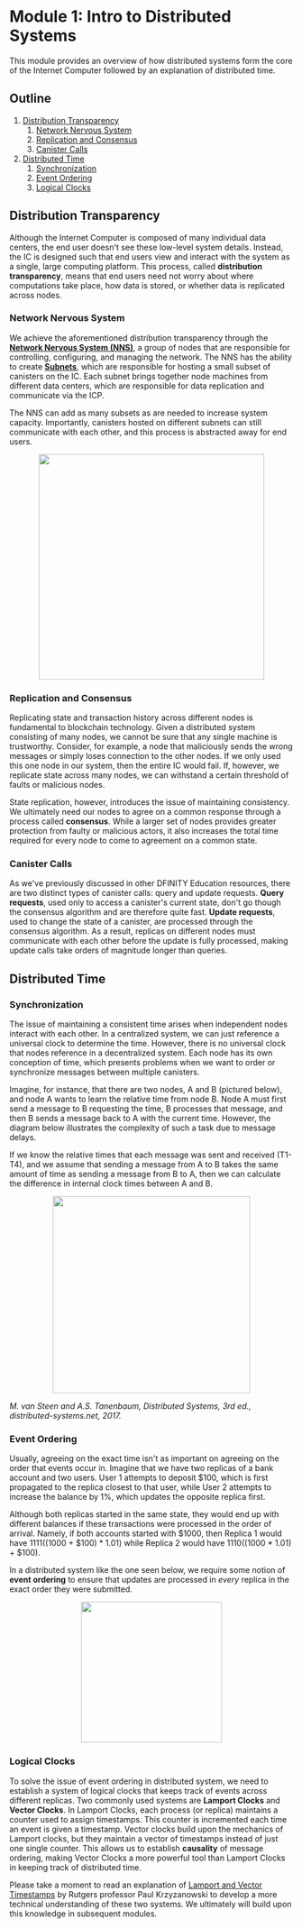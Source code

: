 # Module 1: Intro to Distributed Systems

This module provides an overview of how distributed systems form the core of the Internet Computer followed by an explanation of distributed time.

## Outline

1. [Distribution Transparency](#distribution-transparency)
   1. [Network Nervous System](#Network-Nervous-System)
   2. [Replication and Consensus](#Replication-and-Consensus)
   3. [Canister Calls](#Canister-Calls)
2. [Distributed Time](#Distributed-Time)
   1. [Synchronization](#Synchronization)
   2. [Event Ordering](#Event-Ordering)
   3. [Logical Clocks](#Logical-Clocks)

## Distribution Transparency

Although the Internet Computer is composed of many individual data centers, the end user doesn't see these low-level system details. Instead, the IC is designed such that end users view and interact with the system as a single, large computing platform. This process, called **distribution transparency**, means that end users need not worry about where computations take place, how data is stored, or whether data is replicated across nodes.  

### Network Nervous System

We achieve the aforementioned distribution transparency through the [**Network Nervous System (NNS)**](https://medium.com/dfinity/a-technical-overview-of-the-internet-computer-f57c62abc20f#313b), a group of nodes that are responsible for controlling, configuring, and managing the network. The NNS has the ability to create [**Subnets**](https://medium.com/dfinity/a-technical-overview-of-the-internet-computer-f57c62abc20f#7bbc), which are responsible for hosting a small subset of canisters on the IC. Each subnet brings together node machines from different data centers, which are responsible for data replication and communicate via the ICP. 

The NNS can add as many subsets as are needed to increase system capacity. Importantly, canisters hosted on different subnets can still communicate with each other, and this process is abstracted away for end users.

<p align="center">
  <img height="400" src="/Users/csol/Documents/Programming/Dfinity/distributed systems (not github)/images/nns-subnets.png">
</p>

### Replication and Consensus

Replicating state and transaction history across different nodes is fundamental to blockchain technology. Given a distributed system consisting of many nodes, we cannot be sure that any single machine is trustworthy. Consider, for example, a node that maliciously sends the wrong messages or simply loses connection to the other nodes. If we only used this one node in our system, then the entire IC would fail. If, however, we replicate state across many nodes, we can withstand a certain threshold of faults or malicious nodes.

State replication, however, introduces the issue of maintaining consistency. We ultimately need our nodes to agree on a common response through a process called **consensus**. While a larger set of nodes provides greater protection from faulty or malicious actors, it also increases the total time required for every node to come to agreement on a common state. 

### Canister Calls

As we've previously discussed in other DFINITY Education resources, there are two distinct types of canister calls: query and update requests. **Query requests**, used only to access a canister's current state, don't go though the consensus algorithm and are therefore quite fast. **Update requests**, used to change the state of a canister, are processed through the consensus algorithm. As a result, replicas on different nodes must communicate with each other before the update is fully processed, making update calls take orders of magnitude longer than queries.

## Distributed Time

### Synchronization

The issue of maintaining a consistent time arises when independent nodes interact with each other. In a centralized system, we can just reference a universal clock to determine the time. However, there is no universal clock that nodes reference in a decentralized system. Each node has its own conception of time, which presents problems when we want to order or synchronize messages between multiple canisters.

Imagine, for instance, that there are two nodes, A and B (pictured below), and node A wants to learn the relative time from node B. Node A must first send a message to B requesting the time, B processes that message, and then B sends a message back to A with the current time. However, the diagram below illustrates the complexity of such a task due to message delays. 

If we know the relative times that each message was sent and received (T1-T4), and we assume that sending a message from A to B takes the same amount of time as sending a message from B to A, then we can calculate the difference in internal clock times between A and B.

<p align="center">
  <img height="350" src="/Users/csol/Documents/Programming/Dfinity/distributed systems (not github)/images/Time-sync.png">
</p>

*M. van Steen and A.S. Tanenbaum, Distributed Systems, 3rd ed., distributed-systems.net, 2017.*

### Event Ordering

Usually, agreeing on the exact time isn't as important on agreeing on the order that events occur in. Imagine that we have two replicas of a bank account and two users. User 1 attempts to deposit $100, which is first propagated to the replica closest to that user, while User 2 attempts to increase the balance by 1%, which updates the opposite replica first.

Although both replicas started in the same state, they would end up with different balances if these transactions were processed in the order of arrival. Namely, if both accounts started with $1000, then Replica 1 would have $1111 (($1000 + $100) * 1.01) while Replica 2 would have $1110 (($1000 * 1.01) + $100).

In a distributed system like the one seen below, we require some notion of **event ordering** to ensure that updates are processed in *every* replica in the exact order they were submitted. 



<p align="center">
  <img height="250" src="/Users/csol/Documents/Programming/Dfinity/distributed systems (not github)/images/event-order.png">
</p>

### Logical Clocks

To solve the issue of event ordering in distributed system, we need to establish a system of logical clocks that keeps track of events across different replicas. Two commonly used systems are **Lamport Clocks** and **Vector Clocks**. In Lamport Clocks, each process (or replica) maintains a counter used to assign timestamps. This counter is incremented each time an event is given a timestamp. Vector clocks build upon the mechanics of Lamport clocks, but they maintain a vector of timestamps instead of just one single counter. This allows us to establish **causality** of message ordering, making Vector Clocks a more powerful tool than Lamport Clocks in keeping track of distributed time. 

Please take a moment to read an explanation of [Lamport and Vector Timestamps](https://www.cs.rutgers.edu/~pxk/417/notes/logical-clocks.html) by Rutgers professor Paul Krzyzanowski to develop a more technical understanding of these two systems. We ultimately will build upon this knowledge in subsequent modules. 